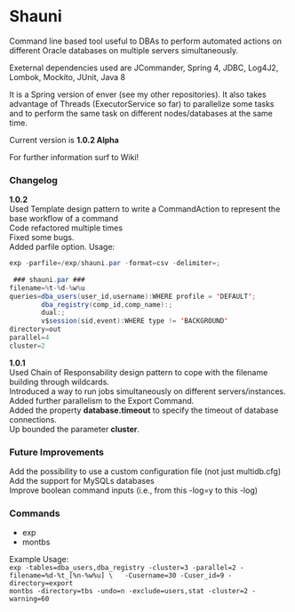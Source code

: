 # **Shauni**
Command line based tool useful to DBAs to perform automated actions on different Oracle databases on multiple servers simultaneously.

Exeternal dependencies used are JCommander, Spring 4, JDBC, Log4J2, Lombok, Mockito, JUnit, Java 8  

It is a Spring version of enver (see my other repositories).  It also takes advantage of Threads (ExecutorService so far) to parallelize some tasks and to perform the same task on different nodes/databases at the same time.  

Current version is **1.0.2 Alpha**  

For further information surf to Wiki!

### **Changelog**  
**1.0.2**  
 Used Template design pattern to write a CommandAction to represent the base workflow of a command    
 Code refactored multiple times  
 Fixed some bugs.  
 Added parfile option. Usage:  
```java
exp -parfile=/exp/shauni.par -format=csv -delimiter=;
 
 ### shauni.par ###
filename=%t-%d-%w%u
queries=dba_users(user_id,username):WHERE profile = 'DEFAULT';
        dba_registry(comp_id,comp_name):;
        dual:;
        v$session(sid,event):WHERE type != 'BACKGROUND'
directory=out
parallel=4
cluster=2
```
 
**1.0.1**  
 Used Chain of Responsability design pattern to cope with the filename building through wildcards.  
 Introduced a way to run jobs simultaneously on different servers/instances.  
 Added further parallelism to the Export Command.  
 Added the property **database.timeout** to specify the timeout of database connections.<br/>
 Up bounded the parameter **cluster**.<br/>
 
### **Future Improvements**<br/>
Add the possibility to use a custom configuration file (not just multidb.cfg)<br/>
Add the support for MySQLs databases<br/>
Improve boolean command inputs (i.e., from this -log=y to this -log)<br/>

### **Commands**  
* exp
* montbs
  
Example Usage:<br/>
`exp -tables=dba_users,dba_registry -cluster=3 -parallel=2 -filename=%d-%t_[%n-%w%u] \  
   -Cusername=30 -Cuser_id=9 -directory=export`<br/>
`montbs -directory=tbs -undo=n -exclude=users,stat -cluster=2 -warning=60`  

